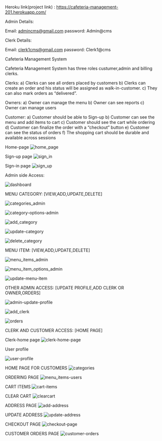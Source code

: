 Heroku link(project link) : https://cafeteria-management-201.herokuapp.com/

Admin Details:

Email: admincms@gmail.com
password: Admin@cms

Clerk Details:

Email: clerk1cms@gmail.com
password: Clerk1@cms

Cafeteria Management System

Cafeteria Management System has three roles custumer,admin and billing clerks.

Clerks:
a) Clerks can see all orders placed by customers
b) Clerks can create an order and his status will be assigned as walk-in-customer.
c) They can also mark orders as “delivered”.

Owners:
a) Owner can manage the menu
b) Owner can see reports
c) Owner can manage users

Customer:
a) Customer should be able to Sign-up
b) Customer can see the menu and add items to cart
c) Customer should see the cart while ordering
d) Customer can finalize the order with a “checkout” button
e) Customer can see the status of orders
f) The shopping cart should be durable and available across sessions

Home-page
![home_page](https://user-images.githubusercontent.com/77260440/124909439-10bb4280-e008-11eb-99cc-ad174214fd03.png)

Sign-up page
![sign_in](https://user-images.githubusercontent.com/77260440/124909457-14e76000-e008-11eb-9345-05ad2eea56d5.png)

Sign-in page
![sign_up](https://user-images.githubusercontent.com/77260440/124909476-1add4100-e008-11eb-96ab-c7136393d358.png)

Admin side Access:

![dashboard](https://user-images.githubusercontent.com/77260440/124909433-0e58e880-e008-11eb-88b8-da9577468493.png)

MENU CATEGORY: [VIEW,ADD,UPDATE,DELETE]

![categories_admin](https://user-images.githubusercontent.com/77260440/124909408-08630780-e008-11eb-8880-5ead94e07e8a.png)

![category-options-admin](https://user-images.githubusercontent.com/77260440/124909415-0a2ccb00-e008-11eb-89b0-09cd1432a306.png)

![add_category](https://user-images.githubusercontent.com/77260440/124909323-eec1c000-e007-11eb-870e-735da4c56e56.png)

![update-category](https://user-images.githubusercontent.com/77260440/124909481-1c0e6e00-e008-11eb-9e0a-4ab7b744f4e8.png)

![delete_category](https://user-images.githubusercontent.com/77260440/124909437-0f8a1580-e008-11eb-8704-af4847aabb8a.png)

MENU ITEM: [VIEW,ADD,UPDATE,DELETE]

![menu_items_admin](https://user-images.githubusercontent.com/77260440/124909445-12850600-e008-11eb-9cc3-6ce00c5b304c.png)

![menu_item_options_admin](https://user-images.githubusercontent.com/77260440/124909442-11ec6f80-e008-11eb-9dea-4c992a0d7045.png)

![update-menu-item](https://user-images.githubusercontent.com/77260440/124909483-1d3f9b00-e008-11eb-8c2f-bf64516c64b0.png)

OTHER ADMIN ACCESS: [UPDATE PROFILE,ADD CLERK OR OWNER,ORDERS]

![admin-update-profile](https://user-images.githubusercontent.com/77260440/124909383-01d49000-e008-11eb-9524-11565a4dcbd8.png)

![add_clerk](https://user-images.githubusercontent.com/77260440/124909375-000acc80-e008-11eb-8145-67085d52ad5f.png)

![orders](https://user-images.githubusercontent.com/77260440/124909454-144ec980-e008-11eb-9f58-e4f112d4148e.png)

CLERK AND CUSTOMER ACCESS: [HOME PAGE]

Clerk-home page
![clerk-home-page](https://user-images.githubusercontent.com/77260440/124909429-0d27bb80-e008-11eb-8e52-7619680c1d21.png)

User profile

![user-profile](https://user-images.githubusercontent.com/77260440/124909485-1dd83180-e008-11eb-97f8-6987aaf9f306.png)

HOME PAGE FOR CUSTOMERS
![categories](https://user-images.githubusercontent.com/77260440/124909395-0436ea00-e008-11eb-85ff-1d00c2701eb5.png)

ORDERING PAGE
![menu_items-users](https://user-images.githubusercontent.com/77260440/124909449-131d9c80-e008-11eb-9dd7-1a025648a837.png)

CART ITEMS
![cart-items](https://user-images.githubusercontent.com/77260440/124909390-0305bd00-e008-11eb-8b3c-bf9d71b469b1.png)

CLEAR CART
![clearcart](https://user-images.githubusercontent.com/77260440/124909421-0bf68e80-e008-11eb-8a0c-99960f027c56.png)

ADDRESS PAGE
![add-address](https://user-images.githubusercontent.com/77260440/124909380-013bf980-e008-11eb-9d48-ddcb8f58c449.png)

UPDATE ADDRESS
![update-address](https://user-images.githubusercontent.com/77260440/124909477-1b75d780-e008-11eb-8a2e-4f8aefffd88c.png)

CHECKOUT PAGE
![checkout-page](https://user-images.githubusercontent.com/77260440/124909417-0ac56180-e008-11eb-9ee6-13bc00f71475.png)

CUSTOMER ORDERS PAGE
![customer-orders](https://user-images.githubusercontent.com/77260440/124909430-0dc05200-e008-11eb-9065-f219870858fa.png)
